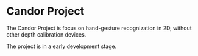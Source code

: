Candor Project
=================================

The Candor Project is focus on hand-gesture recognization in 2D,
without other depth calibration devices.

The project is in a early development stage.